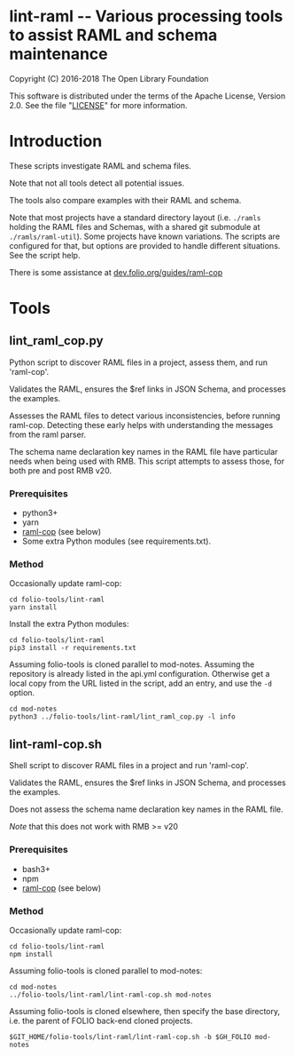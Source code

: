 # lint-raml -- Various processing tools to assist RAML and schema maintenance

Copyright (C) 2016-2018 The Open Library Foundation

This software is distributed under the terms of the Apache License,
Version 2.0. See the file "[LICENSE](LICENSE)" for more information.

# Introduction

These scripts investigate RAML and schema files.

Note that not all tools detect all potential issues.

The tools also compare examples with their RAML and schema.

Note that most projects have a standard directory layout (i.e.
`./ramls` holding the RAML files and Schemas, with a shared git submodule at `./ramls/raml-util`).
Some projects have known variations. The scripts are configured for that,
but options are provided to handle different situations. See the script help.

There is some assistance at [dev.folio.org/guides/raml-cop](https://dev.folio.org/guides/raml-cop)

# Tools

## lint_raml_cop.py

Python script to discover RAML files in a project, assess them, and run 'raml-cop'.

Validates the RAML, ensures the $ref links in JSON Schema, and processes the examples.

Assesses the RAML files to detect various inconsistencies, before running raml-cop.
Detecting these early helps with understanding the messages from the raml parser.

The schema name declaration key names in the RAML file have particular needs when being used with RMB.
This script attempts to assess those, for both pre and post RMB v20.

### Prerequisites

- python3+
- yarn
- [raml-cop](https://github.com/thebinarypenguin/raml-cop) (see below)
- Some extra Python modules (see requirements.txt).

### Method

Occasionally update raml-cop:

```shell
cd folio-tools/lint-raml
yarn install
```

Install the extra Python modules:

```shell
cd folio-tools/lint-raml
pip3 install -r requirements.txt
```

Assuming folio-tools is cloned parallel to mod-notes.
Assuming the repository is already listed in the api.yml configuration.
Otherwise get a local copy from the URL listed in the script, add an entry, and use the `-d` option.

```shell
cd mod-notes
python3 ../folio-tools/lint-raml/lint_raml_cop.py -l info
```

## lint-raml-cop.sh

Shell script to discover RAML files in a project and run 'raml-cop'.

Validates the RAML, ensures the $ref links in JSON Schema, and processes the examples.

Does not assess the schema name declaration key names in the RAML file.

*Note* that this does not work with RMB >= v20

### Prerequisites

- bash3+
- npm
- [raml-cop](https://github.com/thebinarypenguin/raml-cop) (see below)

### Method

Occasionally update raml-cop:

```shell
cd folio-tools/lint-raml
npm install
```

Assuming folio-tools is cloned parallel to mod-notes:

```shell
cd mod-notes
../folio-tools/lint-raml/lint-raml-cop.sh mod-notes
```

Assuming folio-tools is cloned elsewhere, then specify the base directory,
i.e. the parent of FOLIO back-end cloned projects.

```shell
$GIT_HOME/folio-tools/lint-raml/lint-raml-cop.sh -b $GH_FOLIO mod-notes
```

